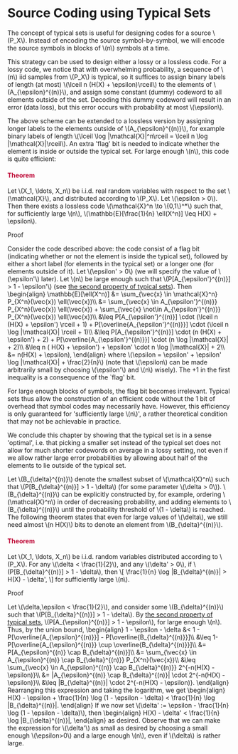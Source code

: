 # Source Coding using Typical Sets

<p>The concept of typical sets is useful for designing codes for a source \(P_X\). Instead of encoding the source symbol-by-symbol, we will encode the source symbols in blocks of \(n\) symbols at a time.</p>
<p>This strategy can be used to design either a lossy or a lossless code. For a lossy code, we notice that with overwhelming probability, a sequence of \(n\) iid samples from \(P_X\) is typical, so it suffices to assign binary labels of length (at most) \(\lceil n (H(X) + \epsilon)\rceil\) to the elements of \(A_{\epsilon}^{(n)}\), and assign some constant (dummy) codeword to all elements outside of the set. Decoding this dummy codeword will result in an error (data loss), but this error occurs with probability at most \(\epsilon\).</p>
<p>The above scheme can be extended to a lossless version by assigning longer labels to the elements outside of \(A_{\epsilon}^{(n)}\), for example binary labels of length \(\lceil \log |\mathcal{X}|^n\rceil = \lceil n \log |\mathcal{X}|\rceil\). An extra 'flag' bit is needed to indicate whether the element is inside or outside the typical set. For large enough \(n\), this code is quite efficient:</p>
<div class="content-box pad-box-mini border border-trbl border-round">
<h4 style="color: #bc0031;"><strong>Theorem</strong></h4>
Let \(X_1, \ldots, X_n\) be i.i.d. real random variables with respect to the set \(\mathcal{X}\), and distributed according to \(P_X\). Let \(\epsilon &gt; 0\). Then there exists a lossless code \(\mathcal{X}^n \to \{0,1\}^*\) such that, for sufficiently large \(n\), \(\mathbb{E}[\frac{1}{n} \ell(X^n)] \leq H(X) + \epsilon\).
<p><span class="element_toggler" role="button" aria-controls="group1" aria-label="Toggler" aria-expanded="false"><span class="Button">Proof</span></span></p>
<div id="group1" style="">
<div class="content-box">Consider the code described above: the code consist of a flag bit (indicating whether or not the element is inside the typical set), followed by either a short label (for elements in the typical set) or a longer one (for elements outside of it). Let \(\epsilon' &gt; 0\) (we will specify the value of \(\epsilon'\) later). Let \(n\) be large enough such that \(P[A_{\epsilon'}^{(n)}] &gt; 1 - \epsilon'\) (see <a title="Properties of Typical Sets" href="https://canvas.uva.nl/courses/10933/pages/properties-of-typical-sets" data-api-endpoint="https://canvas.uva.nl/api/v1/courses/10933/pages/properties-of-typical-sets" data-api-returntype="Page">the second property of typical sets</a>). Then \begin{align} \mathbb{E}[\ell(X^n)] &amp;= \sum_{\vec{x} \in \mathcal{X}^n} P_{X^n}(\vec{x}) \ell(\vec{x})\\ &amp;= \sum_{\vec{x} \in A_{\epsilon'}^{(n)}} P_{X^n}(\vec{x}) \ell(\vec{x}) + \sum_{\vec{x} \not\in A_{\epsilon'}^{(n)}} P_{X^n}(\vec{x}) \ell(\vec{x})\\ &amp;\leq P[A_{\epsilon'}^{(n)}] \cdot (\lceil n (H(X) + \epsilon') \rceil + 1) + P[\overline{A_{\epsilon'}^{(n)}}] \cdot (\lceil n \log |\mathcal{X}| \rceil + 1)\\ &amp;\leq P[A_{\epsilon'}^{(n)}] \cdot (n (H(X) + \epsilon') + 2) + P[\overline{A_{\epsilon'}^{(n)}}] \cdot (n \log |\mathcal{X}| + 2)\\ &amp;\leq n ( H(X) + \epsilon') + \epsilon' \cdot n \log |\mathcal{X}| + 2\\ &amp;= n(H(X) + \epsilon), \end{align} where \(\epsilon = \epsilon' + \epsilon' \log |\mathcal{X}| + \frac{2}{n}\) (note that \(\epsilon\) can be made arbitrarily small by choosing \(\epsilon'\) and \(n\) wisely). The +1 in the first inequality is a consequence of the `flag' bit.</div>
</div>
</div>
<p>For large enough blocks of symbols, the flag bit becomes irrelevant. Typical sets thus allow the construction of an efficient code without the 1 bit of overhead that symbol codes may necessarily have. However, this efficiency is only guaranteed for 'sufficiently large \(n\)', a rather theoretical condition that may not be achievable in practice.</p>
<p>We conclude this chapter by showing that the typical set is in a sense 'optimal', i.e. that picking a smaller set instead of the typical set does not allow for much shorter codewords on average in a lossy setting, not even if we allow rather large error probabilities by allowing about half of the elements to lie outside of the typical set.</p>
<p>Let \(B_{\delta}^{(n)}\) denote the smallest subset of \(\mathcal{X}^n\) such that \(P[B_{\delta}^{(n)}] &gt; 1 - \delta\) (for some parameter \(\delta &gt; 0\)). \(B_{\delta}^{(n)}\) can be explicitly constructed by, for example, ordering \(\mathcal{X}^n\) in order of decreasing probability, and adding elements to \(B_{\delta}^{(n)}\) until the probability threshold of \(1 - \delta\) is reached. The following theorem states that even for large values of \(\delta\), we still need almost \(n H(X)\) bits to denote an element from \(B_{\delta}^{(n)}\).</p>
<div class="content-box pad-box-mini border border-trbl border-round">
<h4 style="color: #bc0031;"><strong>Theorem</strong></h4>
Let \(X_1, \ldots, X_n\) be i.i.d. random variables distributed according to \(P_X\). For any \(\delta &lt; \frac{1}{2}\), and any \(\delta' &gt; 0\), if \(P[B_{\delta}^{(n)}] &gt; 1 - \delta\), then \[ \frac{1}{n} \log |B_{\delta}^{(n)}| &gt; H(X) - \delta', \] for sufficiently large \(n\).
<p><span class="element_toggler" role="button" aria-controls="group2" aria-label="Toggler" aria-expanded="false"><span class="Button">Proof</span></span></p>
<div id="group2" style="">
<div class="content-box">Let \(\delta,\epsilon &lt; \frac{1}{2}\), and consider some \(B_{\delta}^{(n)}\) such that \(P[B_{\delta}^{(n)}] &gt; 1 - \delta\). By <a title="Properties of Typical Sets" href="https://canvas.uva.nl/courses/10933/pages/properties-of-typical-sets" data-api-endpoint="https://canvas.uva.nl/api/v1/courses/10933/pages/properties-of-typical-sets" data-api-returntype="Page">the second property of typical sets</a>, \(P[A_{\epsilon}^{(n)}] &gt; 1 - \epsilon\), for large enough \(n\). Thus, by the union bound, \begin{align} 1 - \epsilon - \delta &amp;&lt; 1 - P[\overline{A_{\epsilon}^{(n)}}] - P[\overline{B_{\delta}^{(n)}}]\\ &amp;\leq 1-P[\overline{A_{\epsilon}^{(n)}} \cup \overline{B_{\delta}^{(n)}}]\\ &amp;= P[A_{\epsilon}^{(n)} \cap B_{\delta}^{(n)}]\\ &amp;= \sum_{\vec{x} \in A_{\epsilon}^{(n)} \cap B_{\delta}^{(n)}} P_{X^n}(\vec{x})\\ &amp;\leq \sum_{\vec{x} \in A_{\epsilon}^{(n)} \cap B_{\delta}^{(n)}} 2^{-n(H(X) - \epsilon)}\\ &amp;= |A_{\epsilon}^{(n)} \cap B_{\delta}^{(n)}| \cdot 2^{-n(H(X) - \epsilon)}\\ &amp;\leq |B_{\delta}^{(n)}| \cdot 2^{-n(H(X) - \epsilon)}. \end{align} Rearranging this expression and taking the logarithm, we get \begin{align} H(X) - \epsilon + \frac{1}{n} \log (1 - \epsilon - \delta) &lt; \frac{1}{n} \log |B_{\delta}^{(n)}|. \end{align} If we now set \(\delta' := \epsilon - \frac{1}{n} \log (1 - \epsilon - \delta)\), then \begin{align} H(X) - \delta' &lt; \frac{1}{n} \log |B_{\delta}^{(n)}|, \end{align} as desired. Observe that we can make the expression for \(\delta'\) as small as desired by choosing a small enough \(\epsilon&gt;0\) and a large enough \(n\), even if \(\delta\) is rather large.</div>
</div>
</div>
<p> </p>